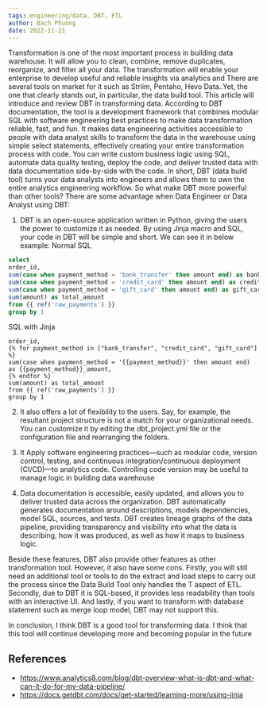 ```yaml
---
tags: engineering/data, DBT, ETL
author: Bach Phuong
date: 2022-11-21
---
```


Transformation is one of the most important process in building data warehouse. It will allow you to clean, combine, remove duplicates, reorganize, and filter all your data.
The transformation will enable your enterprise to develop useful and reliable insights via analytics and There are several tools on market for it such as Striim, Pentaho, 
Hevo Data..Yet, the one that clearly stands out, in particular, the data build tool. This article will introduce and review DBT in transforming data.
According to DBT documentation, the tool is a development framework that combines modular SQL with software engineering best practices to make data transformation reliable,
fast, and fun. It makes data engineering activities accessible to people with data analyst skills to transform the data in the warehouse using simple select statements, 
effectively creating your entire transformation process with code. You can write custom business logic using SQL, automate data quality testing, deploy the code, and deliver
trusted data with data documentation side-by-side with the code. In short, DBT (data build tool) turns your data analysts into engineers and allows them to own the entire 
analytics engineering workflow.
So what make DBT more powerful than other tools? There are some advantage when Data Engineer or Data Analyst using DBT: 
1.	DBT is an open-source application written in Python, giving the users the power to customize it as needed. By using Jinja macro and SQL, your code in DBT will be simple
and short. We can see it in below example: 
Normal SQL 
```sql
select
order_id,
sum(case when payment_method = 'bank_transfer' then amount end) as bank_transfer_amount,
sum(case when payment_method = 'credit_card' then amount end) as credit_card_amount,
sum(case when payment_method = 'gift_card' then amount end) as gift_card_amount,
sum(amount) as total_amount
from {{ ref('raw_payments') }}
group by 1

```
SQL with Jinja
```select
order_id,
{% for payment_method in ["bank_transfer", "credit_card", "gift_card"] %}
sum(case when payment_method = '{{payment_method}}' then amount end) as {{payment_method}}_amount,
{% endfor %}
sum(amount) as total_amount
from {{ ref('raw_payments') }}
group by 1
```

2.	 It also offers a lot of flexibility to the users. Say, for example, the resultant project structure is not a match for your organizational needs. You can customize it by
editing the dbt_project.yml file or the configuration file and rearranging the folders.

3.	 It Apply software engineering practices—such as modular code, version control, testing, and continuous integration/continuous deployment (CI/CD)—to analytics code. 
Controlling code version may be useful to manage logic in building data warehouse

4.	 Data documentation is accessible, easily updated, and allows you to deliver trusted data across the organization. DBT automatically generates documentation around 
descriptions, models dependencies, model SQL, sources, and tests. DBT creates lineage graphs of the data pipeline, providing transparency and visibility into what the data
is describing, how it was produced, as well as how it maps to business logic.

Beside these features, DBT also provide other features as other transformation tool. However, it also have some cons. Firstly, you will still need an additional tool or 
tools to do the extract and load steps to carry out the process since the Data Build Tool only handles the T aspect of ETL. Secondly, due to DBT it is SQL-based, it provides
less readability than tools with an interactive UI. And lastly, if you want to transform with database statement such as merge loop model, DBT may not support this. 

In conclusion, I think DBT is a good tool for transforming data. I think that this tool will continue developing more and becoming popular in the future


## References

- https://www.analytics8.com/blog/dbt-overview-what-is-dbt-and-what-can-it-do-for-my-data-pipeline/
- https://docs.getdbt.com/docs/get-started/learning-more/using-jinja

